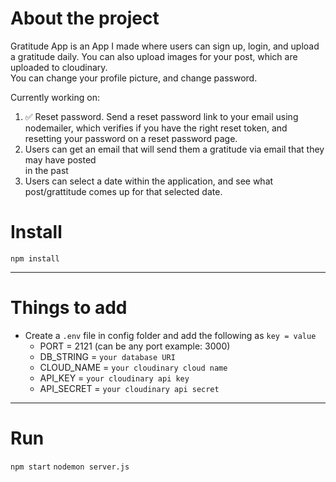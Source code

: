 # About the project
Gratitude App is an App I made where users can sign up, login, and upload a gratitude daily. 
You can also upload images for your post, which are uploaded to cloudinary.  
You can change your profile picture, and change password.

Currently working on:
1. ✅ Reset password. Send a reset password link to your email using nodemailer, which verifies if you have the right reset token, and resetting your password on a reset password page.
2. Users can get an email that will send them a gratitude via email that they may have posted   
in the past
3. Users can select a date within the application, and see what post/grattitude comes up for that selected date.  

# Install

`npm install`

---

# Things to add

- Create a `.env` file in config folder and add the following as `key = value`
  - PORT = 2121 (can be any port example: 3000)
  - DB_STRING = `your database URI`
  - CLOUD_NAME = `your cloudinary cloud name`
  - API_KEY = `your cloudinary api key`
  - API_SECRET = `your cloudinary api secret`

---

# Run

`npm start`
`nodemon server.js`
